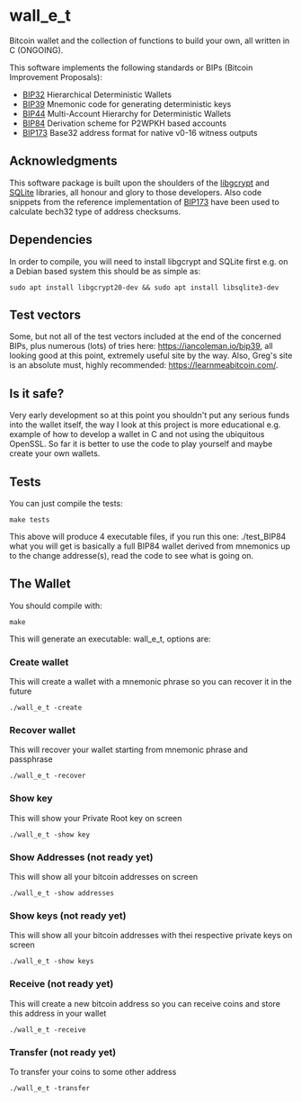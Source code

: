 # wall_e_t
Bitcoin wallet and the collection of functions to build your own, all written in C (ONGOING).

This software implements the following standards or BIPs (Bitcoin Improvement Proposals):
 - [BIP32](https://github.com/bitcoin/bips/blob/master/bip-0032.mediawiki) Hierarchical Deterministic Wallets
 - [BIP39](https://github.com/bitcoin/bips/blob/master/bip-0039.mediawiki) Mnemonic code for generating deterministic keys
 - [BIP44](https://github.com/bitcoin/bips/blob/master/bip-0044.mediawiki) Multi-Account Hierarchy for Deterministic Wallets
 - [BIP84](https://github.com/bitcoin/bips/blob/master/bip-0084.mediawiki) Derivation scheme for P2WPKH based accounts
 - [BIP173](https://github.com/bitcoin/bips/blob/master/bip-0173.mediawiki) Base32 address format for native v0-16 witness outputs
 
## Acknowledgments
This software package is built upon the shoulders of the [libgcrypt](https://www.gnupg.org/software/libgcrypt/index.html) and [SQLite](https://www.sqlite.org/copyright.html) libraries, all honour and glory to those developers.
Also code snippets from the reference implementation of [BIP173](https://github.com/sipa/bech32/tree/master/ref) have been used to calculate bech32 type of address checksums.

## Dependencies
In order to compile, you will need to install libgcrypt and SQLite first e.g. on a Debian based system this should be as simple as:

    sudo apt install libgcrypt20-dev && sudo apt install libsqlite3-dev	

## Test vectors
Some, but not all of the test vectors included at the end of the concerned BIPs, plus numerous (lots) of tries here: https://iancoleman.io/bip39, all looking good at this point, extremely useful site by the way. Also, Greg's site is an absolute must, highly recommended: https://learnmeabitcoin.com/.

## Is it safe?
Very early development so at this point you shouldn't put any serious funds into the wallet itself, the way I look at this project is more educational e.g. example of how to develop a wallet in C and not using the ubiquitous OpenSSL. So far it is better to use the code to play yourself and maybe create your own wallets.

## Tests
You can just compile the tests:

    make tests

This above will produce 4 executable files, if you run this one: ./test_BIP84 what you will get is basically a full BIP84 wallet derived from mnemonics up to the change addresse(s), read the code to see what is going on. 

## The Wallet
You should compile with:
	
	make
	
This will generate an executable: wall_e_t, options are:
### Create wallet
This will create a wallet with a mnemonic phrase so you can recover it in the future

	./wall_e_t -create
	
### Recover wallet
This will recover your wallet starting from mnemonic phrase and passphrase 

	./wall_e_t -recover

### Show key
This will show your Private Root key on screen 

	./wall_e_t -show key

### Show Addresses (not ready yet)
This will show all your bitcoin addresses on screen

    ./wall_e_t -show addresses

### Show keys (not ready yet)
This will show all your bitcoin addresses with thei respective private keys on screen

    ./wall_e_t -show keys

### Receive (not ready yet)
This will create a new bitcoin address so you can receive coins and store this address in your wallet

    ./wall_e_t -receive
	
### Transfer (not ready yet)
To transfer your coins to some other address

    ./wall_e_t -transfer

